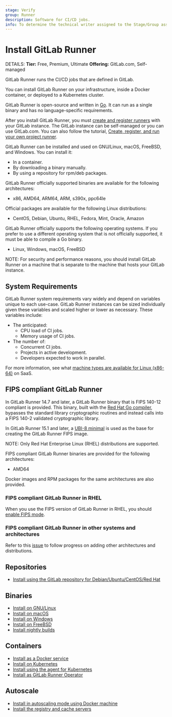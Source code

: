 ```yaml
---
stage: Verify
group: Runner
description: Software for CI/CD jobs.
info: To determine the technical writer assigned to the Stage/Group associated with this page, see https://handbook.gitlab.com/handbook/product/ux/technical-writing/#assignments
---
```


# Install GitLab Runner

DETAILS:
**Tier:** Free, Premium, Ultimate
**Offering:** GitLab.com, Self-managed

GitLab Runner runs the CI/CD jobs that are defined in GitLab.

You can install GitLab Runner on your infrastructure,
inside a Docker container, or deployed to a Kubernetes cluster.

GitLab Runner is open-source and written in [Go](https://go.dev). It can run
as a single binary and has no language-specific requirements.

After you install GitLab Runner, you must [create and register runners](../register/index.md)
with your GitLab instance. The GitLab instance can be self-managed or you can use GitLab.com.
You can also follow the tutorial,
[Create, register, and run your own project runner](https://docs.gitlab.com/ee/tutorials/create_register_first_runner/).

GitLab Runner can be installed and used on GNU/Linux, macOS, FreeBSD, and Windows.
You can install it:

- In a container.
- By downloading a binary manually.
- By using a repository for rpm/deb packages.

GitLab Runner officially supported binaries are available for the following architectures:

- x86, AMD64, ARM64, ARM, s390x, ppc64le

Official packages are available for the following Linux distributions:

- CentOS, Debian, Ubuntu, RHEL, Fedora, Mint, Oracle, Amazon

GitLab Runner officially supports the following operating systems. If you prefer to use a
different operating system that is not officially supported, it must be able to compile a
Go binary.

- Linux, Windows, macOS, FreeBSD

NOTE:
For security and performance reasons, you should install GitLab Runner on a machine that
is separate to the machine that hosts your GitLab instance.

## System Requirements

GitLab Runner system requirements vary widely and depend on variables unique to each use-case. GitLab Runner instances can be sized individually given these variables and scaled higher or lower as necessary. These variables include:

- The anticipated:
  - CPU load of CI jobs.
  - Memory usage of CI jobs.
- The number of:
  - Concurrent CI jobs.
  - Projects in active development.
  - Developers expected to work in parallel.

For more information, see what [machine types are available for Linux (x86-64)](https://docs.gitlab.com/ee/ci/runners/saas/linux_saas_runner.html#machine-types-available-for-linux-x86-64) on SaaS.

## FIPS compliant GitLab Runner

In GitLab Runner 14.7 and later, a GitLab Runner binary that is FIPS 140-12 compliant is provided. This binary, built with the [Red Hat Go compiler](https://developers.redhat.com/blog/2019/06/24/go-and-fips-140-2-on-red-hat-enterprise-linux), bypasses the standard library cryptographic routines and instead calls into a FIPS 140-2 validated cryptographic library.

In GitLab Runner 15.1 and later, a [UBI-8 minimal](https://access.redhat.com/documentation/en-us/red_hat_enterprise_linux/8/html-single/building_running_and_managing_containers/index#con_understanding-the-ubi-minimal-images_assembly_types-of-container-images) is used as the base for creating the GitLab Runner FIPS image.

NOTE:
Only Red Hat Enterprise Linux (RHEL) distributions are supported.

FIPS compliant GitLab Runner binaries are provided for the following architectures:

- AMD64

Docker images and RPM packages for the same architectures are also provided.

### FIPS compliant GitLab Runner in RHEL

When you use the FIPS version of GitLab Runner in RHEL, you should [enable FIPS mode](https://access.redhat.com/documentation/en-us/red_hat_enterprise_linux/8/html/security_hardening/assembly_installing-a-rhel-8-system-with-fips-mode-enabled_security-hardening).

### FIPS compliant GitLab Runner in other systems and architectures

Refer to this [issue](https://gitlab.com/gitlab-org/gitlab-runner/-/issues/28814) to follow progress on adding other architectures and distributions.

## Repositories

- [Install using the GitLab repository for Debian/Ubuntu/CentOS/Red Hat](linux-repository.md)

## Binaries

- [Install on GNU/Linux](linux-manually.md)
- [Install on macOS](osx.md)
- [Install on Windows](windows.md)
- [Install on FreeBSD](freebsd.md)
- [Install nightly builds](bleeding-edge.md)

## Containers

- [Install as a Docker service](docker.md)
- [Install on Kubernetes](kubernetes.md)
- [Install using the agent for Kubernetes](kubernetes-agent.md)
- [Install as GitLab Runner Operator](operator.md)

## Autoscale

- [Install in autoscaling mode using Docker machine](../executors/docker_machine.md)
- [Install the registry and cache servers](../configuration/speed_up_job_execution.md)
